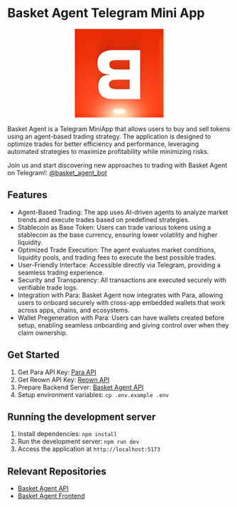 # Basket Agent Telegram Mini App

<div align="center">
<img src="./public/basket-agent-logo.png" width="200" />
</div>

Basket Agent is a Telegram MiniApp that allows users to buy and sell tokens using an agent-based trading strategy. The application is designed to optimize trades for better efficiency and performance, leveraging automated strategies to maximize profitability while minimizing risks.

Join us and start discovering new approaches to trading with Basket Agent on Telegram!: [@basket_agent_bot](https://t.me/basket_agent_bot)

## Features

- Agent-Based Trading: The app uses AI-driven agents to analyze market trends and execute trades based on predefined strategies.
- Stablecoin as Base Token: Users can trade various tokens using a stablecoin as the base currency, ensuring lower volatility and higher liquidity.
- Optimized Trade Execution: The agent evaluates market conditions, liquidity pools, and trading fees to execute the best possible trades.
- User-Friendly Interface: Accessible directly via Telegram, providing a seamless trading experience.
- Security and Transparency: All transactions are executed securely with verifiable trade logs.
- Integration with Para: Basket Agent now integrates with Para, allowing users to onboard securely with cross-app embedded wallets that work across apps, chains, and ecosystems.
- Wallet Pregeneration with Para: Users can have wallets created before setup, enabling seamless onboarding and giving control over when they claim ownership.

## Get Started
1. Get Para API Key: [Para API](https://developer.getpara.com/)
2. Get Reown API Key: [Reown API](https://reown.com/)
3. Prepare Backend Server: [Basket Agent API](https://github.com/EmbraceXTech/basket-agent-backend)
4. Setup environment variables: `cp .env.example .env`

## Running the development server
1. Install dependencies: `npm install`
2. Run the development server: `npm run dev`
3. Access the application at `http://localhost:5173`

## Relevant Repositories
- [Basket Agent API](https://github.com/EmbraceXTech/basket-agent-backend)
- [Basket Agent Frontend](https://github.com/EmbraceXTech/basket-agent-mini-app)